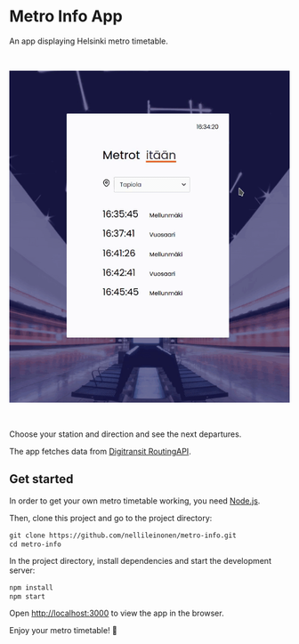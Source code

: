 # Metro Info App

An app displaying Helsinki metro timetable.

<br />

![](metro-info.gif)

<br />

Choose your station and direction and see the next departures.

The app fetches data from [Digitransit RoutingAPI](https://digitransit.fi/en/developers/apis/1-routing-api/).

## Get started

In order to get your own metro timetable working, you need [Node.js](https://nodejs.org/en/download/).

Then, clone this project and go to the project directory:

```
git clone https://github.com/nellileinonen/metro-info.git
cd metro-info
```

In the project directory, install dependencies and start the development server:

```
npm install
npm start
```

Open [http://localhost:3000](http://localhost:3000) to view the app in the browser.

Enjoy your metro timetable! :train2: